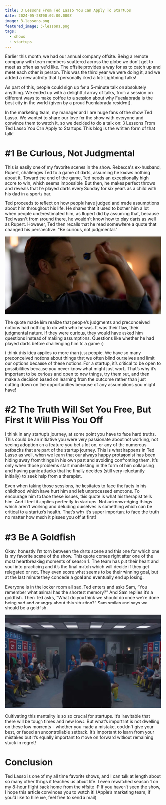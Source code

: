 ```yaml
---
title: 3 Lessons From Ted Lasso You Can Apply To Startups
date: 2024-05-28T00:02:00.000Z
image: 3-lessons.png
featured_image: 3-lessons.png
tags:
  - shows
  - startups
---
```

Earlier this month, we had our annual company offsite. Being a remote company with team members scattered across the globe we don’t get to meet as often as we'd like. The offsite provides a way for us to catch up and meet each other in person. This was the third year we were doing it, and we added a new activity that I personally liked a lot: Lightning Talks!

As part of this, people could sign up for a 5-minute talk on absolutely anything. We ended up with a delightful array of talks, from a session on different ways to make coffee to a session about why Fuenlabrada is the best city in the world (given by a proud Fuenlabrada resident).

In the marketing team, my manager and I are huge fans of the show Ted Lasso. We wanted to share our love for the show with everyone and convince them to watch it, so we decided to do a talk on: 3 Lessons From Ted Lasso You Can Apply to Startups. This blog is the written form of that talk!

# \#1 Be Curious, Not Judgmental

This is easily one of my favorite scenes in the show. Rebecca's ex-husband, Rupert, challenges Ted to a game of darts, assuming he knows nothing about it. Toward the end of the game, Ted needs an exceptionally high score to win, which seems impossible. But then, he makes perfect throws and reveals that he played darts every Sunday for six years as a child with his dad in a sports bar.

Ted proceeds to reflect on how people have judged and made assumptions about him throughout his life. He shares that it used to bother him a lot when people underestimated him, as Rupert did by assuming that, because Ted wasn't from around there, he wouldn't know how to play darts as well as Rupert. However, Ted then recalls that he read somewhere a quote that changed his perspective: "Be curious, not judgmental."

![ted throwing a dart](darts.jpg "Scene from Ted Lasso where Ted plays darts against Rupert")

The quote made him realize that people’s judgments and preconceived notions had nothing to do with who he was. It was their flaw, their judgmental nature. If they were curious, they would have asked him questions instead of making assumptions. Questions like whether he had played darts before challenging him to a game :)

I think this idea applies to more than just people. We have so many preconceived notions about things that we often blind ourselves and limit our options because of these notions. For a startup, it’s critical to be open to possibilities because you never know what might just work. That’s why it’s important to be curious and open to new things, try them out, and then make a decision based on learning from the outcome rather than just cutting down on the opportunities because of any assumptions you might have!

# \#2 The Truth Will Set You Free, But First It Will Piss You Off

I think in any startup’s journey, at some point you have to face hard truths. This could be an initiative you were very passionate about not working, not seeing adoption on a feature you bet a lot on, or any of the numerous setbacks that are part of the startup journey. This is what happens in Ted Lasso as well, when we learn that our always happy protagonist has been hiding away from things in his own past and avoiding confronting them. It’s only when those problems start manifesting in the form of him collapsing and having panic attacks that he finally decides (still very reluctantly initially) to seek help from a therapist.

Even when taking those sessions, he hesitates to face the facts in his childhood which have hurt him and left unprocessed emotions. To encourage him to face these issues, this quote is what his therapist tells him. And I feel it applies perfectly to startups. Not acknowledging things which aren’t working and deluding ourselves is something which can be critical to a startup’s health. That’s why it’s super important to face the truth no matter how much it pisses you off at first!

# \#3 Be A Goldfish

Okay, honestly I’m torn between the darts scene and this one for which one is my favorite scene of the show. This quote comes right after one of the most heartbreaking moments of season 1. The team has put their heart and soul into practicing and it’s the final match which will decide if they get relegated or not. They even score what seems to be their winning goal, but at the last minute they concede a goal and eventually end up losing.

Everyone is in the locker room all sad. Ted enters and asks Sam, “You remember what animal has the shortest memory?” And Sam replies it’s a goldfish. Then Ted asks, “What do you think we should do once we’re done being sad and or angry about this situation?” Sam smiles and says we should be a goldfish.

![Lockeroom scene in Ted Lasso where Ted's back is visible](goldfish.jpg "Scene from Ted Lasso when Ted gives the speech after the team gets relegated in Season 1")

Cultivating this mentality is so so crucial for startups. It’s inevitable that there will be tough times and new lows. But what’s important is not dwelling on these low moments - whether you made a mistake, couldn't give your best, or faced an uncontrollable setback. It’s important to learn from your mistakes but it’s equally important to move on forward without remaining stuck in regret!

# Conclusion

Ted Lasso is one of my all time favorite shows, and I can talk at length about so many other things it teaches us about life. I even rewatched season 1 on my 8-hour flight back home from the offsite :P If you haven’t seen the show, I hope this article convinces you to watch it! (Apple’s marketing team, if you’d like to hire me, feel free to send a mail)
